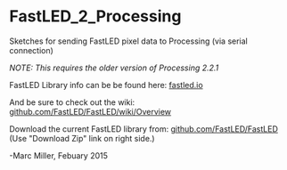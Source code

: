# FastLED_2_Processing
Sketches for sending FastLED pixel data to Processing (via serial connection)

*NOTE:  This requires the older version of Processing 2.2.1*

FastLED Library info can be be found here: [fastled.io](http://fastled.io/)

And be sure to check out the wiki: [github.com/FastLED/FastLED/wiki/Overview](https://github.com/FastLED/FastLED/wiki/Overview)


Download the current FastLED library from: [github.com/FastLED/FastLED](https://github.com/FastLED/FastLED)
(Use "Download Zip" link on right side.)




-Marc Miller, 
Febuary 2015
